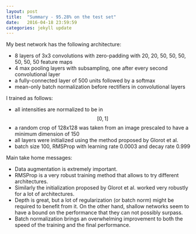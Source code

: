 ```yaml
---
layout: post
title:  "Summary - 95.28% on the test set"
date:   2016-04-18 23:59:59
categories: jekyll update
---
```


My best network has the following architecture:

- 8 layers of 3x3 convolutions with zero-padding with 20, 20, 50, 50, 50, 50,
  50, 50 feature maps
- 4 max pooling layers with subsampling, one after every second convolutional
  layer
- a fully-connected layer of 500 units followed by a softmax
- mean-only batch normalization before rectifiers in convolutional layers

I trained as follows:

- all intensities are normalized to be in $$[0, 1]$$
- a random crop of 128x128 was taken from an image prescaled to have a minimum
  dimension of 150
- all layers were initialized using the method proposed by Glorot et al.
- batch size 100, RMSProp with learning rate 0.0003 and decay rate 0.999

Main take home messages:

- Data augmentation is extremely important. 
- RMSProp is a very robust training method that allows to try different architectures.
- Similarly the initialization proposed by Glorot et al. worked very robustly
  for a lot of architectures.
- Depth is great, but a lot of regularization (or batch norm) might be required
  to benefit from it. On the other hand, shallow networks seem to have a bound 
  on the performance that they can not possibly surpass.
- Batch normalization brings an overwhelming improvement to both the speed of
  the training and the final performance.
